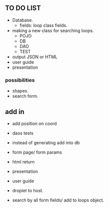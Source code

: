 ## TO DO LIST

-  Database.
    - fields: loop class fields.
- making a new class for searching loops.
    - POJO
    - DB
    - DAO
    - TEST
- output JSON or HTML
- user guide 
- presentation

### possibilities 

- shapes.
- search form.


## add in

- add position on coord
- daos tests
- instead of generating add into db
- form page/ form params
- html return
- presentation
- user guide
- droplet to host.


 - search by all form fields/ add to loops object.
 